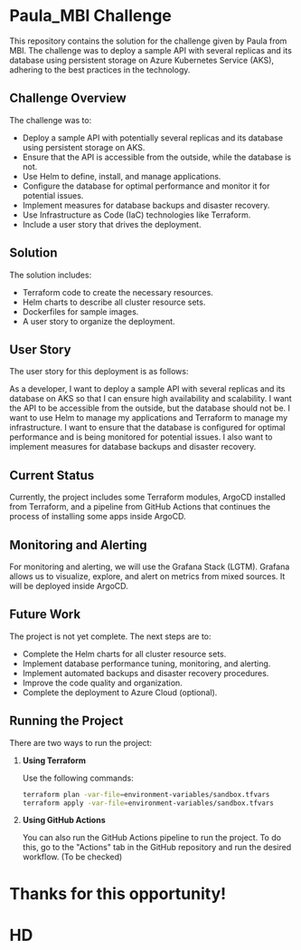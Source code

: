# Paula_MBI Challenge

This repository contains the solution for the challenge given by Paula from MBI. The challenge was to deploy a sample API with several replicas and its database using persistent storage on Azure Kubernetes Service (AKS), adhering to the best practices in the technology.

## Challenge Overview

The challenge was to:

- Deploy a sample API with potentially several replicas and its database using persistent storage on AKS.
- Ensure that the API is accessible from the outside, while the database is not.
- Use Helm to define, install, and manage applications.
- Configure the database for optimal performance and monitor it for potential issues.
- Implement measures for database backups and disaster recovery.
- Use Infrastructure as Code (IaC) technologies like Terraform.
- Include a user story that drives the deployment.

## Solution

The solution includes:

- Terraform code to create the necessary resources.
- Helm charts to describe all cluster resource sets.
- Dockerfiles for sample images.
- A user story to organize the deployment.

## User Story

The user story for this deployment is as follows:

As a developer, I want to deploy a sample API with several replicas and its database on AKS so that I can ensure high availability and scalability. I want the API to be accessible from the outside, but the database should not be. I want to use Helm to manage my applications and Terraform to manage my infrastructure. I want to ensure that the database is configured for optimal performance and is being monitored for potential issues. I also want to implement measures for database backups and disaster recovery.

## Current Status

Currently, the project includes some Terraform modules, ArgoCD installed from Terraform, and a pipeline from GitHub Actions that continues the process of installing some apps inside ArgoCD.

## Monitoring and Alerting

For monitoring and alerting, we will use the Grafana Stack (LGTM). Grafana allows us to visualize, explore, and alert on metrics from mixed sources. It will be deployed inside ArgoCD.


## Future Work

The project is not yet complete. The next steps are to:

- Complete the Helm charts for all cluster resource sets.
- Implement database performance tuning, monitoring, and alerting.
- Implement automated backups and disaster recovery procedures.
- Improve the code quality and organization.
- Complete the deployment to Azure Cloud (optional).

## Running the Project

There are two ways to run the project:

1. **Using Terraform**

    Use the following commands:

    ```bash
    terraform plan -var-file=environment-variables/sandbox.tfvars
    terraform apply -var-file=environment-variables/sandbox.tfvars
    ```

2. **Using GitHub Actions**

    You can also run the GitHub Actions pipeline to run the project. To do this, go to the "Actions" tab in the GitHub repository and run the desired workflow. (To be checked)

# Thanks for this opportunity!
# HD